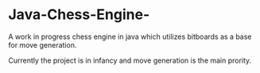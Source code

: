 # Java-Chess-Engine-
A work in progress chess engine in java which utilizes bitboards as a base for move generation.

Currently the project is in infancy and move generation is the main prority.
